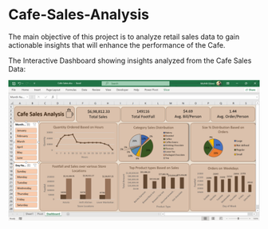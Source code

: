# Cafe-Sales-Analysis

The main objective of this project is to analyze retail sales data to gain actionable insights that will enhance the performance of the Cafe.

The Interactive Dashboard showing insights analyzed from the Cafe Sales Data:

![Dashboard](Dashboard.png)
